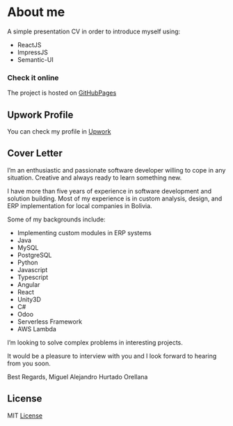# About me
A simple presentation CV in order to introduce myself using:
- ReactJS
- ImpressJS
- Semantic-UI

### Check it online
The project is hosted on [GitHubPages](https://EL-JOCHI.github.io/about-me)

## Upwork  Profile
You can check my profile in [Upwork](https://www.upwork.com/freelancers/~01de836b37fb5a6e88) 

## Cover Letter
I’m an enthusiastic and passionate software developer willing to cope in any situation. Creative and always ready to learn something new.

I have more than five years of experience in software development and solution building.
Most of my experience is in custom analysis, design, and ERP implementation for local companies in Bolivia.

Some of my backgrounds include:
- Implementing custom modules in ERP systems 
- Java
- MySQL
- PostgreSQL 
- Python 
- Javascript 
- Typescript
- Angular 
- React
- Unity3D 
- C# 
- Odoo
- Serverless Framework
- AWS Lambda

I’m looking to solve complex problems in interesting projects.

It would be a pleasure to interview with you and I look forward to hearing from you soon.

Best Regards,
Miguel Alejandro Hurtado Orellana


## License
MIT [License](LICENSE)
